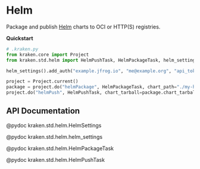 # Helm

  [Helm]: https://helm.sh/

Package and publish [Helm][] charts to OCI or HTTP(S) registries.

__Quickstart__

```py
# .kraken.py
from kraken.core import Project
from kraken.std.helm import HelmPushTask, HelmPackageTask, helm_settings

helm_settings().add_auth("example.jfrog.io", "me@example.org", "api_token")

project = Project.current()
package = project.do("helmPackage", HelmPackageTask, chart_path="./my-helm-chart")
project.do("helmPush", HelmPushTask, chart_tarball=package.chart_tarball, registry="example.jfrog.io/helm-local")
```

## API Documentation

@pydoc kraken.std.helm.HelmSettings

@pydoc kraken.std.helm.helm_settings

@pydoc kraken.std.helm.HelmPackageTask

@pydoc kraken.std.helm.HelmPushTask
